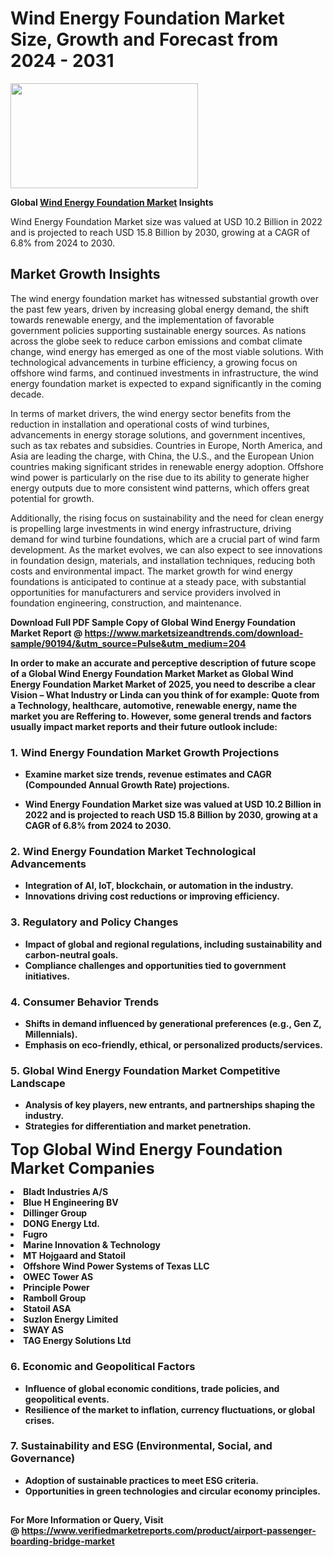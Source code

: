 <H1>Wind Energy Foundation Market Size, Growth and Forecast from 2024 - 2031</H1><img class="aligncenter size-medium wp-image-584254" src="https://thirdeyenews.in/wp-content/uploads/2024/09/Global-Market-Research-300x168.jpeg" alt="" width="300" height="168" /><p><strong>Global&nbsp;<a href="https://www.marketsizeandtrends.com/download-sample/90194/&amp;utm_source=Pulse&amp;utm_medium=204">Wind Energy Foundation Market</a> Insights</strong></p><p>Wind Energy Foundation Market size was valued at USD 10.2 Billion in 2022 and is projected to reach USD 15.8 Billion by 2030, growing at a CAGR of 6.8% from 2024 to 2030.</p><p><h2>Market Growth Insights</h2> <p>The wind energy foundation market has witnessed substantial growth over the past few years, driven by increasing global energy demand, the shift towards renewable energy, and the implementation of favorable government policies supporting sustainable energy sources. As nations across the globe seek to reduce carbon emissions and combat climate change, wind energy has emerged as one of the most viable solutions. With technological advancements in turbine efficiency, a growing focus on offshore wind farms, and continued investments in infrastructure, the wind energy foundation market is expected to expand significantly in the coming decade.</p> <p><strong></strong></p> <p>In terms of market drivers, the wind energy sector benefits from the reduction in installation and operational costs of wind turbines, advancements in energy storage solutions, and government incentives, such as tax rebates and subsidies. Countries in Europe, North America, and Asia are leading the charge, with China, the U.S., and the European Union countries making significant strides in renewable energy adoption. Offshore wind power is particularly on the rise due to its ability to generate higher energy outputs due to more consistent wind patterns, which offers great potential for growth.</p> <p>Additionally, the rising focus on sustainability and the need for clean energy is propelling large investments in wind energy infrastructure, driving demand for wind turbine foundations, which are a crucial part of wind farm development. As the market evolves, we can also expect to see innovations in foundation design, materials, and installation techniques, reducing both costs and environmental impact. The market growth for wind energy foundations is anticipated to continue at a steady pace, with substantial opportunities for manufacturers and service providers involved in foundation engineering, construction, and maintenance.</p> <p><strong></p><p><span class=""><strong>Download Full PDF Sample Copy of Global Wind Energy Foundation Market Report</strong> @ <a href="https://www.marketsizeandtrends.com/download-sample/90194/&amp;utm_source=Pulse&amp;utm_medium=204" target="_blank">https://www.marketsizeandtrends.com/download-sample/90194/&amp;utm_source=Pulse&amp;utm_medium=204</a></span></p><p>In order to make an accurate and perceptive description of future scope of a Global&nbsp;Wind Energy Foundation Market Market as Global&nbsp;Wind Energy Foundation Market Market of 2025, you need to describe a clear Vision &ndash; What Industry or Linda can you think of for example: Quote from a Technology, healthcare, automotive, renewable energy, name the market you are Reffering to. However, some general trends and factors usually impact market reports and their future outlook include:</p><h3>1.&nbsp;<strong>Wind Energy Foundation Market Growth Projections</strong></h3><ul><li>Examine market size trends, revenue estimates and CAGR (Compounded Annual Growth Rate) projections.</li><li><p>Wind Energy Foundation Market size was valued at USD 10.2 Billion in 2022 and is projected to reach USD 15.8 Billion by 2030, growing at a CAGR of 6.8% from 2024 to 2030.</p></li></ul><h3>2.&nbsp;<strong>Wind Energy Foundation Market Technological Advancements</strong></h3><ul><li>Integration of AI, IoT, blockchain, or automation in the industry.</li><li>Innovations driving cost reductions or improving efficiency.</li></ul><h3>3.&nbsp;<strong>Regulatory and Policy Changes</strong></h3><ul><li>Impact of global and regional regulations, including sustainability and carbon-neutral goals.</li><li>Compliance challenges and opportunities tied to government initiatives.</li></ul><h3>4.&nbsp;<strong>Consumer Behavior Trends</strong></h3><ul><li>Shifts in demand influenced by generational preferences (e.g., Gen Z, Millennials).</li><li>Emphasis on eco-friendly, ethical, or personalized products/services.</li></ul><h3>5.&nbsp;<strong>Global Wind Energy Foundation Market Competitive Landscape</strong></h3><ul><li>Analysis of key players, new entrants, and partnerships shaping the industry.</li><li>Strategies for differentiation and market penetration.</li></ul><p data-pm-slice="1 1 []"><span style="color: inherit; font-family: inherit; font-size: 25px;">Top Global Wind Energy Foundation Market Companies</span></p><div class="" data-test-id=""><p><li>Bladt Industries A/S</li><li> Blue H Engineering BV</li><li> Dillinger Group</li><li> DONG Energy Ltd.</li><li> Fugro</li><li> Marine Innovation & Technology</li><li> MT Hojgaard and Statoil</li><li> Offshore Wind Power Systems of Texas LLC</li><li> OWEC Tower AS</li><li> Principle Power</li><li> Ramboll Group</li><li> Statoil ASA</li><li> Suzlon Energy Limited</li><li> SWAY AS</li><li> TAG Energy Solutions Ltd</li></p></div><h3>6.&nbsp;<strong>Economic and Geopolitical Factors</strong></h3><ul><li>Influence of global economic conditions, trade policies, and geopolitical events.</li><li>Resilience of the market to inflation, currency fluctuations, or global crises.</li></ul><h3>7.&nbsp;<strong>Sustainability and ESG (Environmental, Social, and Governance)</strong></h3><ul><li>Adoption of sustainable practices to meet ESG criteria.</li><li>Opportunities in green technologies and circular economy principles.</li></ul><h2><strong style="font-size: 14px;">For More Information or Query, Visit @&nbsp;</strong><a style="background-color: #ffffff; font-size: 14px;" href="https://www.marketsizeandtrends.com/report/wind-energy-foundation-market/" target="_blank">https://www.verifiedmarketreports.com/product/airport-passenger-boarding-bridge-market</a></h2>
